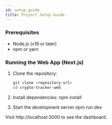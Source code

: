 ```yaml
---
id: setup-guide
title: Project Setup Guide
---
```


### Prerequisites
- Node.js (v16 or later)
- npm or yarn

### Running the Web App (Next.js)
1. Clone the repository:
   ```bash
   git clone <repository-url>
   cd crypto-tracker-web

2. Install dependencies:
    npm install

3. Start the development server
    npm run dev

Visit http://localhost:3000 to see the dashboard.